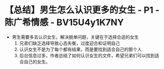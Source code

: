 # 【总结】男生怎么认识更多的女生 - P1 - 陈广希情感 - BV15U4y1K7NY

-   男生需要多去认识女生，解决脱单问题，关键在于选择合适的女生
    1.  兄弟们缺乏选择导致心态失衡，过度迎合和证明自己
    2.  认识女生不是为了每个都有结果，而是要找到适合自己的那个人
    3.  后台信息过多，作者总结了如何认识女生的文件，希望兄弟们可以找到适合自己的女生。